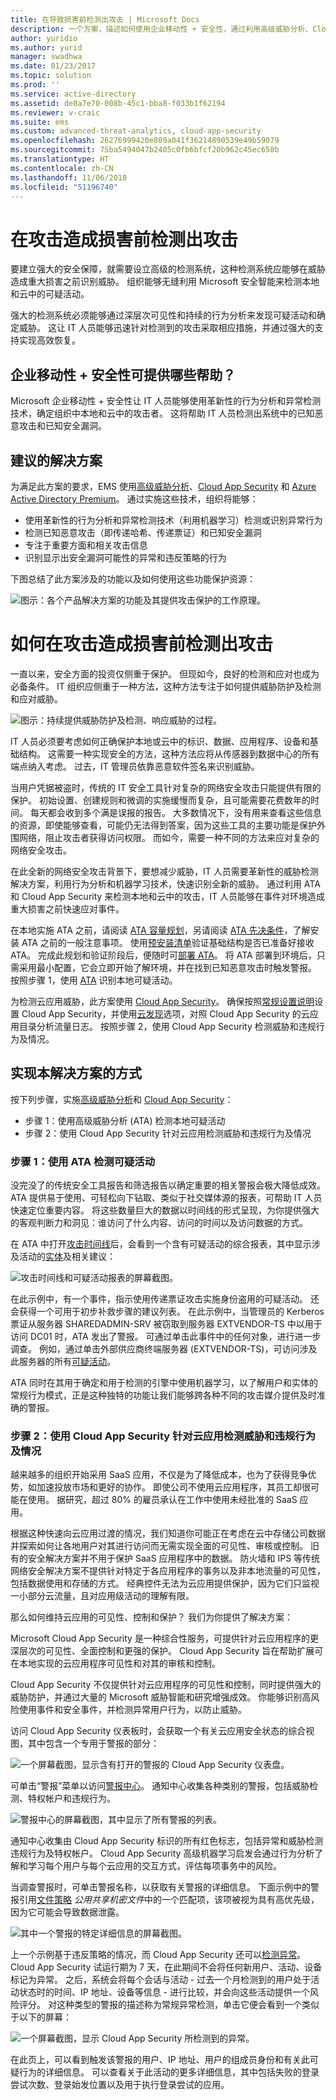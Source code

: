```yaml
---
title: 在导致损害前检测出攻击 | Microsoft Docs
description: 一个方案，描述如何使用企业移动性 + 安全性，通过利用高级威胁分析、Cloud App Security 和 Azure Active Directory Premium，保护公司数据，使其免受攻击。
author: yuridio
ms.author: yurid
manager: swadhwa
ms.date: 01/23/2017
ms.topic: solution
ms.prod: ''
ms.service: active-directory
ms.assetid: de0a7e70-008b-45c1-bba8-f033b1f62194
ms.reviewer: v-craic
ms.suite: ems
ms.custom: advanced-threat-analytics, cloud-app-security
ms.openlocfilehash: 26276999420e809a041f36214890539e49b59079
ms.sourcegitcommit: 75ba5494047b2405c0fb6bfcf20b962c45ec658b
ms.translationtype: HT
ms.contentlocale: zh-CN
ms.lasthandoff: 11/06/2018
ms.locfileid: "51196740"
---
```

# <a name="detect-attacks-before-they-cause-damage"></a>在攻击造成损害前检测出攻击
要建立强大的安全保障，就需要设立高级的检测系统，这种检测系统应能够在威胁造成重大损害之前识别威胁。 组织能够无缝利用 Microsoft 安全智能来检测本地和云中的可疑活动。

强大的检测系统必须能够通过深层次可见性和持续的行为分析来发现可疑活动和确定威胁。 这让 IT 人员能够迅速针对检测到的攻击采取相应措施，并通过强大的支持实现高效恢复。


## <a name="how-can-enterprise-mobility--security-help-you"></a>企业移动性 + 安全性可提供哪些帮助？
Microsoft 企业移动性 + 安全性让 IT 人员能够使用革新性的行为分析和异常检测技术，确定组织中本地和云中的攻击者。  这将帮助 IT 人员检测出系统中的已知恶意攻击和已知安全漏洞。

## <a name="recommended-solution"></a>建议的解决方案
为满足此方案的要求，EMS 使用[高级威胁分析](https://docs.microsoft.com/advanced-threat-analytics/)、[Cloud App Security](https://docs.microsoft.com/cloud-app-security/what-is-cloud-app-security) 和 [Azure Active Directory Premium](https://docs.microsoft.com/azure/active-directory/active-directory-get-started-premium)。 通过实施这些技术，组织将能够：

- 使用革新性的行为分析和异常检测技术（利用机器学习）检测或识别异常行为
- 检测已知恶意攻击（即传递哈希、传递票证）和已知安全漏洞
- 专注于重要方面和相关攻击信息
- 识别显示出安全漏洞可能性的异常和违反策略的行为

下图总结了此方案涉及的功能以及如何使用这些功能保护资源：

![图示：各个产品解决方案的功能及其提供攻击保护的工作原理。](./media/detect-attacks-before-damage/detect-attacks-before-damage-fig1.png)

# <a name="how-to-detect-attacks-before-they-cause-damage"></a>如何在攻击造成损害前检测出攻击
一直以来，安全方面的投资仅侧重于保护。 但现如今，良好的检测和应对也成为必备条件。 IT 组织应侧重于一种方法，这种方法专注于如何提供威胁防护及检测和应对威胁。

![图示：持续提供威胁防护及检测、响应威胁的过程。](./media/detect-attacks-before-damage/detect-attacks-before-damage-fig2.png)

IT 人员必须要考虑如何正确保护本地或云中的标识、数据、应用程序、设备和基础结构。  这需要一种实现安全的方法，这种方法应将从传感器到数据中心的所有端点纳入考虑。 过去，IT 管理员依靠恶意软件签名来识别威胁。

当用户凭据被盗时，传统的 IT 安全工具针对复杂的网络安全攻击只能提供有限的保护。 初始设置、创建规则和微调的实施缓慢而复杂，且可能需要花费数年的时间。 每天都会收到多个满是误报的报告。 大多数情况下，没有用来查看这些信息的资源，即使能够查看，可能仍无法得到答案，因为这些工具的主要功能是保护外围网络，阻止攻击者获得访问权限。 而如今，需要一种不同的方法来应对复杂的网络安全攻击。

在此全新的网络安全攻击背景下，要想减少威胁，IT 人员需要革新性的威胁检测解决方案，利用行为分析和机器学习技术，快速识别全新的威胁。  通过利用 ATA 和 Cloud App Security 来检测本地和云中的攻击，IT 人员能够在事件对环境造成重大损害之前快速应对事件。

在本地实施 ATA 之前，请阅读 [ATA 容量规划](https://docs.microsoft.com/advanced-threat-analytics/plan-design/ata-capacity-planning)，另请阅读 [ATA 先决条件](https://docs.microsoft.com/advanced-threat-analytics/plan-design/ata-prerequisites)，了解安装 ATA 之前的一般注意事项。 使用[预安装清单](https://docs.microsoft.com/advanced-threat-analytics/deploy-use/preinstall-ata)验证基础结构是否已准备好接收 ATA。 完成此规划和验证阶段后，便随时可[部署 ATA](https://docs.microsoft.com/advanced-threat-analytics/deploy-use/install-ata-step1)。 将 ATA 部署到环境后，只需采用最小配置，它会立即开始了解环境，并在找到已知恶意攻击时触发警报。 按照步骤 1，使用 [ATA](https://docs.microsoft.com/advanced-threat-analytics/understand-explore/what-is-ata) 识别本地可疑活动。

为检测云应用威胁，此方案使用 [Cloud App Security](https://docs.microsoft.com/cloud-app-security/what-is-cloud-app-security)。 确保按照[常规设置说明](https://docs.microsoft.com/cloud-app-security/general-setup)设置 Cloud App Security，并使用[云发现](https://docs.microsoft.com/cloud-app-security/set-up-cloud-discovery)选项，对照 Cloud App Security 的云应用目录分析流量日志。 按照步骤 2，使用 Cloud App Security 检测威胁和违规行为及情况。

## <a name="how-to-implement-this-solution"></a>实现本解决方案的方式
按下列步骤，实施[高级威胁分析](https://docs.microsoft.com/advanced-threat-analytics/)和 [Cloud App Security](https://docs.microsoft.com/cloud-app-security/what-is-cloud-app-security)：

- 步骤 1：使用高级威胁分析 (ATA) 检测本地可疑活动
- 步骤 2：使用 Cloud App Security 针对云应用检测威胁和违规行为及情况  

### <a name="step-1-using-ata-to-detect-suspicious-activity"></a>步骤 1：使用 ATA 检测可疑活动
没完没了的传统安全工具报告和筛选报告以确定重要的相关警报会极大降低成效。 ATA 提供易于使用、可轻松向下钻取、类似于社交媒体源的报表，可帮助 IT 人员快速定位重要内容。 将这些数量巨大的数据以时间线的形式呈现，为你提供强大的客观判断力和洞见：谁访问了什么内容、访问的时间以及访问数据的方式。

在 ATA 中打开[攻击时间线](https://docs.microsoft.com/advanced-threat-analytics/deploy-use/working-with-suspicious-activities)后，会看到一个含有可疑活动的综合报表，其中显示涉及活动的[实体](https://docs.microsoft.com/advanced-threat-analytics/plan-design/ata-architecture)及相关建议：

![攻击时间线和可疑活动报表的屏幕截图。](./media/detect-attacks-before-damage/detect-attacks-before-damage-fig3.png)

在此示例中，有一个事件，指示使用传递票证攻击实施身份盗用的可疑活动。 还会获得一个可用于初步补救步骤的建议列表。 在此示例中，当管理员的 Kerberos 票证从服务器 SHAREDADMIN-SRV 被窃取到服务器 EXTVENDOR-TS 中以用于访问 DC01 时，ATA 发出了警报。 可通过单击此事件中的任何对象，进行进一步调查。 例如，通过单击外部供应商终端服务器 (EXTVENDOR-TS)，可访问涉及此服务器的所有[可疑活动](https://docs.microsoft.com/advanced-threat-analytics/deploy-use/working-with-suspicious-activities)。

ATA 同时在其用于确定和用于检测的引擎中使用机器学习，以了解用户和实体的常规行为模式，正是这种独特的功能让我们能够跨各种不同的攻击媒介提供及时准确的警报。


### <a name="step-2-using-cloud-app-security-to-detect-threats-and-policy-violations-for-cloud-apps"></a>步骤 2：使用 Cloud App Security 针对云应用检测威胁和违规行为及情况

越来越多的组织开始采用 SaaS 应用，不仅是为了降低成本，也为了获得竞争优势，如加速投放市场和更好的协作。 即使公司不使用云应用程序，其员工却很可能在使用。 据研究，超过 80% 的雇员承认在工作中使用未经批准的 SaaS 应用。

根据这种快速向云应用过渡的情况，我们知道你可能正在考虑在云中存储公司数据并探索如何让各地用户对其进行访问而无需实现全面的可见性、审核或控制。 旧有的安全解决方案并不用于保护 SaaS 应用程序中的数据。 防火墙和 IPS 等传统网络安全解决方案不提供针对特定于各应用程序的事务以及非本地流量的可见性，包括数据使用和存储的方式。 经典控件无法为云应用提供保护，因为它们只监视一小部分云流量，且对应用级活动的理解有限。

那么如何维持云应用的可见性、控制和保护？ 我们为你提供了解决方案：

Microsoft Cloud App Security 是一种综合性服务，可提供针对云应用程序的更深层次的可见性、全面控制和更强的保护。 Cloud App Security 旨在帮助扩展可在本地实现的云应用程序可见性和对其的审核和控制。

Cloud App Security 不仅提供针对云应用程序的可见性和控制，同时提供强大的威胁防护，并通过大量的 Microsoft 威胁智能和研究增强成效。 你能够识别高风险使用事件和安全事件，并检测异常用户行为，以防止威胁。

访问 Cloud App Security 仪表板时，会获取一个有关云应用安全状态的综合视图，其中包含一个专用于警报的部分：

![一个屏幕截图，显示含有打开的警报的 Cloud App Security 仪表盘。](./media/detect-attacks-before-damage/detect-attacks-before-damage-fig6.png)

可单击“警报”菜单以访问[警报中心](https://docs.microsoft.com/cloud-app-security/monitor-alerts)。 通知中心收集各种类别的警报，包括威胁检测、特权帐户和违规行为。

![警报中心的屏幕截图，其中显示了所有警报的列表。](./media/detect-attacks-before-damage/detect-attacks-before-damage-fig5.png)

通知中心收集由 Cloud App Security 标识的所有红色标志，包括异常和威胁检测违规行为及特权帐户。 Cloud App Security 高级机器学习启发会通过行为分析了解和学习每个用户与每个云应用的交互方式，评估每项事务中的风险。

当调查警报时，可单击警报名称，以获取有关警报的详细信息。 下面示例中的警报引用[文件策略](https://docs.microsoft.com/cloud-app-security/data-protection-policies) *公用共享机密文件*中的一个匹配项，该项被视为具有高优先级，因为它可能会导致数据泄露。   

![其中一个警报的特定详细信息的屏幕截图。](./media/detect-attacks-before-damage/detect-attacks-before-damage-fig7.png)

上一个示例基于违反策略的情况，而 Cloud App Security 还可以[检测异常](https://docs.microsoft.com/cloud-app-security/anomaly-detection-policy#anomaly-detection-policy-reference)。 Cloud App Security 试运行期为 7 天，在此期间不会将任何新用户、活动、设备标记为异常。 之后，系统会将每个会话与活动 - 过去一个月检测到的用户处于活动状态时的时间、IP 地址、设备等信息 - 进行比较，并会向这些活动提供一个风险评分。 对这种类型的警报的描述称为常规异常检测，单击它便会看到一个类似于以下的屏幕：

![一个屏幕截图，显示 Cloud App Security 所检测到的异常。](./media/detect-attacks-before-damage/detect-attacks-before-damage-fig8.png)

在此页上，可以看到触发该警报的用户、IP 地址、用户的组成员身份和有关此可疑行为的详细信息。 可以查看关于此活动的更多详细信息，其中包括失败的登录尝试次数、登录始发位置以及用于执行登录尝试的应用。
